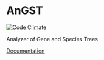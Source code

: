 # AnGST

[![Code Climate](https://codeclimate.com/github/almlab/angst/badges/gpa.svg)](https://codeclimate.com/github/almlab/angst)

Analyzer of Gene and Species Trees

[Documentation](https://github.com/almlab/angst/blob/master/doc/manual.pdf)
